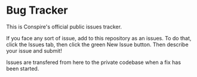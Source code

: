 # Bug Tracker
This is Conspire's official public issues tracker.

If you face any sort of issue, add to this repository as an issues. To do that, click the Issues tab, then click the green New Issue button. Then describe your issue and submit! 

Issues are transfered from here to the private codebase when a fix has been started.
